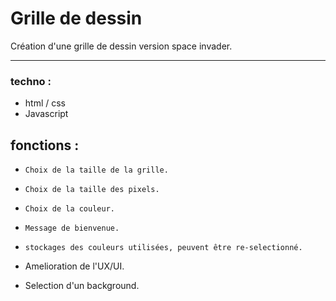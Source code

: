 # Grille de dessin

 Création d'une grille de dessin version space invader.

---
### techno :

- html / css
- Javascript
  
## fonctions :

- `Choix de la taille de la grille.`
- `Choix de la taille des pixels.`
- `Choix de la couleur.`
  
- `Message de bienvenue.`
- `stockages des couleurs utilisées, peuvent être re-selectionné.`
- Amelioration de l'UX/UI.
- Selection d'un background.
  